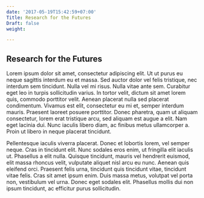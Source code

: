 ```yaml
---
date: '2017-05-19T15:42:59+07:00'
Title: Research for the Futures
Draft: false
weight:

---
```


## Research for the Futures

Lorem ipsum dolor sit amet, consectetur adipiscing elit. Ut ut purus eu neque sagittis interdum eu et massa. Sed auctor dolor vel felis tristique, nec interdum sem tincidunt. Nulla vel mi risus. Nulla vitae ante sem. Curabitur eget leo in turpis sollicitudin varius. In tortor velit, dictum sit amet lorem quis, commodo porttitor velit. Aenean placerat nulla sed placerat condimentum. Vivamus est elit, consectetur eu mi et, semper interdum mauris. Praesent laoreet posuere porttitor. Donec pharetra, quam ut aliquam consectetur, lorem erat tristique arcu, sed aliquam est augue a elit. Nam eget lacinia dui. Nunc iaculis libero diam, ac finibus metus ullamcorper a. Proin ut libero in neque placerat tincidunt.

Pellentesque iaculis viverra placerat. Donec et lobortis lorem, vel semper neque. Cras in tincidunt elit. Nunc sodales eros enim, ut fringilla elit iaculis ut. Phasellus a elit nulla. Quisque tincidunt, mauris vel hendrerit euismod, elit massa rhoncus velit, vulputate aliquet nisl arcu eu nunc. Aenean quis eleifend orci. Praesent felis urna, tincidunt quis tincidunt vitae, tincidunt vitae felis. Cras sit amet ipsum enim. Duis massa metus, volutpat vel porta non, vestibulum vel urna. Donec eget sodales elit. Phasellus mollis dui non ipsum tincidunt, ac efficitur purus sollicitudin.
